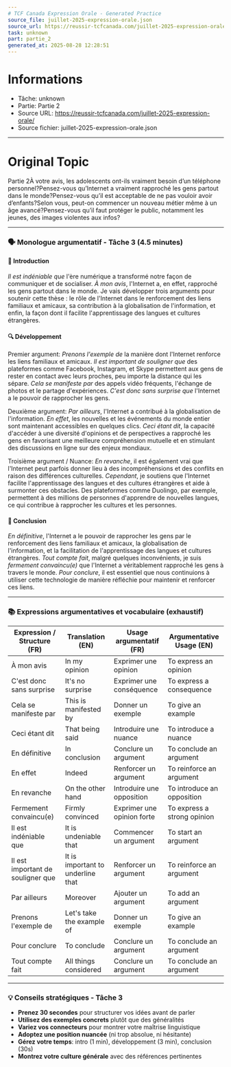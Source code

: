 ```yaml
---
# TCF Canada Expression Orale - Generated Practice
source_file: juillet-2025-expression-orale.json
source_url: https://reussir-tcfcanada.com/juillet-2025-expression-orale/
task: unknown
part: partie_2
generated_at: 2025-08-28 12:28:51
---
```


# Informations
- Tâche: unknown
- Partie: Partie 2
- Source URL: https://reussir-tcfcanada.com/juillet-2025-expression-orale/
- Source fichier: juillet-2025-expression-orale.json

---

# Original Topic
Partie 2À votre avis, les adolescents ont-ils vraiment besoin d’un téléphone personnel?Pensez-vous qu’Internet a vraiment rapproché les gens partout dans le monde?Pensez-vous qu’il est acceptable de ne pas vouloir avoir d’enfants?Selon vous, peut-on commencer un nouveau métier même à un âge avancé?Pensez-vous qu’il faut protéger le public, notamment les jeunes, des images violentes aux infos?

---

### 🗣️ Monologue argumentatif - Tâche 3 (4.5 minutes)

#### 🚀 Introduction
*Il est indéniable que* l'ère numérique a transformé notre façon de communiquer et de socialiser. *À mon avis*, l'Internet a, en effet, rapproché les gens partout dans le monde. Je vais développer trois arguments pour soutenir cette thèse : le rôle de l'Internet dans le renforcement des liens familiaux et amicaux, sa contribution à la globalisation de l'information, et enfin, la façon dont il facilite l'apprentissage des langues et cultures étrangères.

#### 🔍 Développement

Premier argument:
*Prenons l'exemple de* la manière dont l'Internet renforce les liens familiaux et amicaux. *Il est important de souligner que* des plateformes comme Facebook, Instagram, et Skype permettent aux gens de rester en contact avec leurs proches, peu importe la distance qui les sépare. *Cela se manifeste par* des appels vidéo fréquents, l'échange de photos et le partage d'expériences. *C'est donc sans surprise que* l'Internet a le pouvoir de rapprocher les gens.

Deuxième argument:
*Par ailleurs*, l'Internet a contribué à la globalisation de l'information. *En effet*, les nouvelles et les événements du monde entier sont maintenant accessibles en quelques clics. *Ceci étant dit*, la capacité d'accéder à une diversité d'opinions et de perspectives a rapproché les gens en favorisant une meilleure compréhension mutuelle et en stimulant des discussions en ligne sur des enjeux mondiaux.

Troisième argument / Nuance:
*En revanche*, il est également vrai que l'Internet peut parfois donner lieu à des incompréhensions et des conflits en raison des différences culturelles. *Cependant*, je soutiens que l'Internet facilite l'apprentissage des langues et des cultures étrangères et aide à surmonter ces obstacles. Des plateformes comme Duolingo, par exemple, permettent à des millions de personnes d'apprendre de nouvelles langues, ce qui contribue à rapprocher les cultures et les personnes.

#### 🎯 Conclusion
*En définitive*, l'Internet a le pouvoir de rapprocher les gens par le renforcement des liens familiaux et amicaux, la globalisation de l'information, et la facilitation de l'apprentissage des langues et cultures étrangères. *Tout compte fait*, malgré quelques inconvénients, je suis *fermement convaincu(e)* que l'Internet a véritablement rapproché les gens à travers le monde. *Pour conclure*, il est essentiel que nous continuions à utiliser cette technologie de manière réfléchie pour maintenir et renforcer ces liens.

---

### 📚 Expressions argumentatives et vocabulaire (exhaustif)

| Expression / Structure (FR) | Translation (EN) | Usage argumentatif (FR) | Argumentative Usage (EN) |
|----------------------------|------------------|-------------------------|--------------------------|
| À mon avis                 | In my opinion    | Exprimer une opinion    | To express an opinion    |
| C'est donc sans surprise   | It's no surprise | Exprimer une conséquence| To express a consequence |
| Cela se manifeste par      | This is manifested by | Donner un exemple      | To give an example       |
| Ceci étant dit             | That being said  | Introduire une nuance   | To introduce a nuance    |
| En définitive              | In conclusion    | Conclure un argument    | To conclude an argument  |
| En effet                   | Indeed           | Renforcer un argument   | To reinforce an argument |
| En revanche                | On the other hand| Introduire une opposition| To introduce an opposition |
| Fermement convaincu(e)     | Firmly convinced | Exprimer une opinion forte | To express a strong opinion |
| Il est indéniable que      | It is undeniable that | Commencer un argument | To start an argument     |
| Il est important de souligner que | It is important to underline that | Renforcer un argument | To reinforce an argument |
| Par ailleurs               | Moreover         | Ajouter un argument     | To add an argument       |
| Prenons l'exemple de       | Let's take the example of | Donner un exemple    | To give an example       |
| Pour conclure              | To conclude      | Conclure un argument    | To conclude an argument  |
| Tout compte fait           | All things considered | Conclure un argument  | To conclude an argument  |

---

### 💡 Conseils stratégiques - Tâche 3

- **Prenez 30 secondes** pour structurer vos idées avant de parler
- **Utilisez des exemples concrets** plutôt que des généralités
- **Variez vos connecteurs** pour montrer votre maîtrise linguistique
- **Adoptez une position nuancée** (ni trop absolue, ni hésitante)
- **Gérez votre temps**: intro (1 min), développement (3 min), conclusion (30s)
- **Montrez votre culture générale** avec des références pertinentes